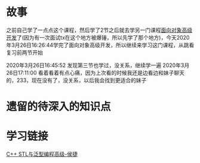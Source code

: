 # 故事
之前自己学了一点点这个课程，然后学了2节之后就去学另一门课程[面向对象高级开发](https://github.com/wolfdan666/WolfEat3moreMeatEveryday/tree/master/C%2B%2B/learn/1_%E9%9D%A2%E5%90%91%E5%AF%B9%E8%B1%A1)了(因为有一次面试tx在这个地方被爆锤，所以先学了那个地方)，今天2020年3月26日16:26:44学完了面向对象高级开发，所以继续来学习这门课程，从跳看复习前两节开始

2020年3月26日16:45:52 发现第三节也学过，没关系，继续学一遍
2020年3月26日17:11:00 看着看着有点心痛，因为上次看的时候我还是边看边和妹子聊天的，233，现在没有了，没关系，以后我会找到更适合的妹子


# 遗留的待深入的知识点



# 学习链接
[C++ STL与泛型编程高级-侯捷](https://www.bilibili.com/watchlater/#/BV1Yb411p7UK/p2)